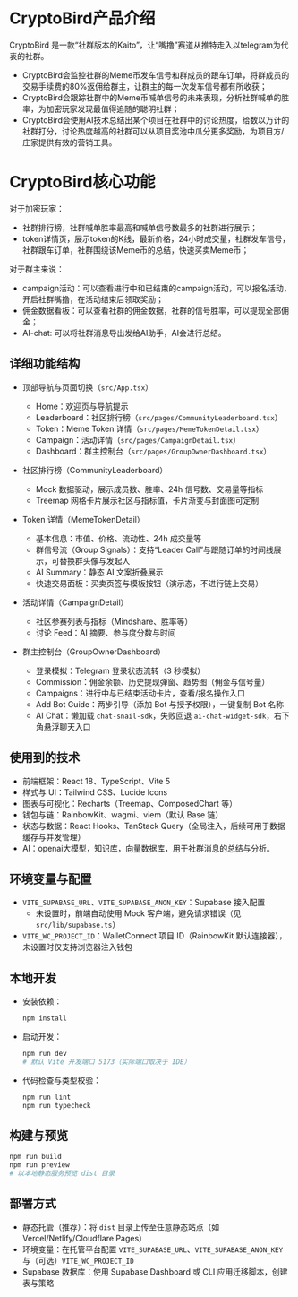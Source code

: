 # CryptoBird产品介绍

CryptoBird 是一款“社群版本的Kaito”，让“嘴撸”赛道从推特走入以telegram为代表的社群。

- CryptoBird会监控社群的Meme币发车信号和群成员的跟车订单，将群成员的交易手续费的80%返佣给群主，让群主的每一次发车信号都有所收获；
- CryptoBird会跟踪社群中的Meme币喊单信号的未来表现，分析社群喊单的胜率，为加密玩家发现最值得追随的聪明社群；
- CryptoBird会使用AI技术总结出某个项目在社群中的讨论热度，给数以万计的社群打分，讨论热度越高的社群可以从项目奖池中瓜分更多奖励，为项目方/庄家提供有效的营销工具。

# CryptoBird核心功能
对于加密玩家：
- 社群排行榜，社群喊单胜率最高和喊单信号数最多的社群进行展示；
- token详情页，展示token的K线，最新价格，24小时成交量，社群发车信号，社群跟车订单，社群围绕该Meme币的总结，快速买卖Meme币；

对于群主来说：
- campaign活动：可以查看进行中和已结束的campaign活动，可以报名活动，开启社群嘴撸，在活动结束后领取奖励；
- 佣金数据看板：可以查看社群的佣金数据，社群的信号胜率，可以提现全部佣金；
- AI-chat: 可以将社群消息导出发给AI助手，AI会进行总结。

## 详细功能结构
- 顶部导航与页面切换（`src/App.tsx`）
  - Home：欢迎页与导航提示
  - Leaderboard：社区排行榜（`src/pages/CommunityLeaderboard.tsx`）
  - Token：Meme Token 详情（`src/pages/MemeTokenDetail.tsx`）
  - Campaign：活动详情（`src/pages/CampaignDetail.tsx`）
  - Dashboard：群主控制台（`src/pages/GroupOwnerDashboard.tsx`）

- 社区排行榜（CommunityLeaderboard）
  - Mock 数据驱动，展示成员数、胜率、24h 信号数、交易量等指标
  - Treemap 网格卡片展示社区与指标值，卡片渐变与封面图可定制

- Token 详情（MemeTokenDetail）
  - 基本信息：市值、价格、流动性、24h 成交量等
  - 群信号流（Group Signals）：支持“Leader Call”与跟随订单的时间线展示，可替换群头像与发起人
  - AI Summary：静态 AI 文案折叠展示
  - 快速交易面板：买卖页签与模板按钮（演示态，不进行链上交易）

- 活动详情（CampaignDetail）
  - 社区参赛列表与指标（Mindshare、胜率等）
  - 讨论 Feed：AI 摘要、参与度分数与时间

- 群主控制台（GroupOwnerDashboard）
  - 登录模拟：Telegram 登录状态流转（3 秒模拟）
  - Commission：佣金余额、历史提现弹窗、趋势图（佣金与信号量）
  - Campaigns：进行中与已结束活动卡片，查看/报名操作入口
  - Add Bot Guide：两步引导（添加 Bot 与授予权限），一键复制 Bot 名称
  - AI Chat：懒加载 `chat-snail-sdk`，失败回退 `ai-chat-widget-sdk`，右下角悬浮聊天入口

## 使用到的技术
- 前端框架：React 18、TypeScript、Vite 5
- 样式与 UI：Tailwind CSS、Lucide Icons
- 图表与可视化：Recharts（Treemap、ComposedChart 等）
- 钱包与链：RainbowKit、wagmi、viem（默认 Base 链）
- 状态与数据：React Hooks、TanStack Query（全局注入，后续可用于数据缓存与并发管理）
- AI：openai大模型，知识库，向量数据库，用于社群消息的总结与分析。


## 环境变量与配置
- `VITE_SUPABASE_URL`、`VITE_SUPABASE_ANON_KEY`：Supabase 接入配置
  - 未设置时，前端自动使用 Mock 客户端，避免请求错误（见 `src/lib/supabase.ts`）
- `VITE_WC_PROJECT_ID`：WalletConnect 项目 ID（RainbowKit 默认连接器），未设置时仅支持浏览器注入钱包

## 本地开发
- 安装依赖：
  ```bash
  npm install
  ```
- 启动开发：
  ```bash
  npm run dev
  # 默认 Vite 开发端口 5173（实际端口取决于 IDE）
  ```
- 代码检查与类型校验：
  ```bash
  npm run lint
  npm run typecheck
  ```

## 构建与预览
```bash
npm run build
npm run preview
# 以本地静态服务预览 dist 目录
```

## 部署方式
- 静态托管（推荐）：将 `dist` 目录上传至任意静态站点（如 Vercel/Netlify/Cloudflare Pages）
- 环境变量：在托管平台配置 `VITE_SUPABASE_URL`、`VITE_SUPABASE_ANON_KEY` 与（可选）`VITE_WC_PROJECT_ID`
- Supabase 数据库：使用 Supabase Dashboard 或 CLI 应用迁移脚本，创建表与策略
